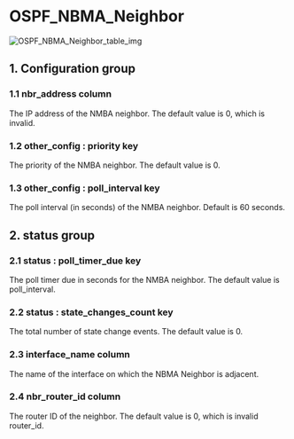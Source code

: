 # OSPF_NBMA_Neighbor

![OSPF_NBMA_Neighbor_table_img](http://www.plantuml.com/plantuml/img/SoWkIImgAStDuKhEIImkLl0F3d2BzqlDJCz8oYzIiB5Hq0ZHoG7oIjABKbFpD1Nix50KElaw4b2DQg2khXqMdLmEgNafG3S0)

## 1. Configuration group

### 1.1 nbr_address column

The IP address of the NMBA neighbor. The default value is 0, which is invalid.

### 1.2 other_config : priority key

The priority of the NMBA neighbor. The default value is 0.

### 1.3 other_config : poll_interval key

The poll interval (in seconds) of the NMBA neighbor. Default is 60 seconds.

## 2. status group

### 2.1 status : poll_timer_due key

The poll timer due in seconds for the NMBA neighbor. The default value is
poll_interval.

### 2.2 status : state_changes_count key

The total number of state change events. The default value is 0.

### 2.3 interface_name column

The name of the interface on which the NBMA Neighbor is adjacent.

### 2.4 nbr_router_id column

The router ID of the neighbor. The default value is 0, which is invalid
router_id.

